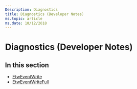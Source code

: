 ```yaml
---
Description: Diagnostics
title: Diagnostics (Developer Notes)
ms.topic: article
ms.date: 10/12/2018
---
```


# Diagnostics (Developer Notes)

## In this section

- [EtwEventWrite](etweventwrite.md)
- [EtwEventWriteFull](etweventwritefull.md)
